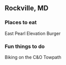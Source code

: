 ## Rockville, MD

### Places to eat
East Pearl
Elevation Burger

### Fun things to do
Biking on the C&O Towpath
